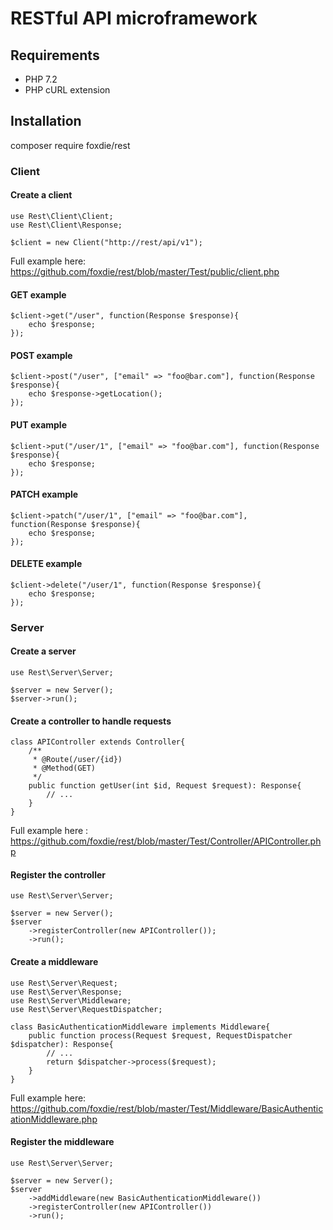 

# RESTful API microframework

## Requirements

 - PHP 7.2
 - PHP cURL extension

## Installation

composer require foxdie/rest

### Client
#### Create a client
	use Rest\Client\Client;
	use Rest\Client\Response;
	
	$client = new Client("http://rest/api/v1");
Full example here: https://github.com/foxdie/rest/blob/master/Test/public/client.php
#### GET example
    $client->get("/user", function(Response $response){
		echo $response;
	});
#### POST example
	$client->post("/user", ["email" => "foo@bar.com"], function(Response $response){
		echo $response->getLocation();
	});
#### PUT example
	$client->put("/user/1", ["email" => "foo@bar.com"], function(Response $response){
		echo $response;
	});
#### PATCH example
	$client->patch("/user/1", ["email" => "foo@bar.com"], function(Response $response){
		echo $response;
	});
#### DELETE example
	$client->delete("/user/1", function(Response $response){
		echo $response;
	});
### Server
#### Create a server
	use Rest\Server\Server;

	$server = new Server();
	$server->run();
#### Create a controller to handle requests
	class APIController extends Controller{
		/**
		 * @Route(/user/{id})
		 * @Method(GET)
		 */
		public function getUser(int $id, Request $request): Response{
			// ...
		}
	}
Full example here : https://github.com/foxdie/rest/blob/master/Test/Controller/APIController.php
#### Register the controller
	use Rest\Server\Server;

	$server = new Server();
	$server
		->registerController(new APIController());
		->run();
#### Create a middleware
	use Rest\Server\Request;
	use Rest\Server\Response;
	use Rest\Server\Middleware;
	use Rest\Server\RequestDispatcher;
	
	class BasicAuthenticationMiddleware implements Middleware{
		public function process(Request $request, RequestDispatcher $dispatcher): Response{
			// ...
			return $dispatcher->process($request);
		}
	}
Full example here: https://github.com/foxdie/rest/blob/master/Test/Middleware/BasicAuthenticationMiddleware.php
#### Register the middleware
	use Rest\Server\Server;

	$server = new Server();
	$server
		->addMiddleware(new BasicAuthenticationMiddleware())
		->registerController(new APIController())
		->run();
